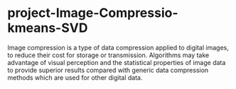 # project-Image-Compressio-kmeans-SVD
 Image compression is a type of data compression applied to digital images, to reduce their cost for storage or transmission. Algorithms may take advantage of visual perception and the statistical properties of image data to provide superior results compared with generic data compression methods which are used for other digital data.

